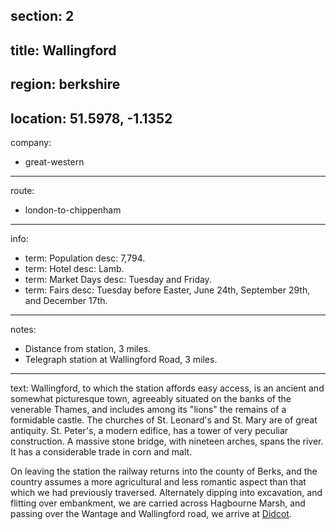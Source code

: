 section: 2
----
title: Wallingford
----
region: berkshire
----
location: 51.5978, -1.1352
----
company:
- great-western
----
route:
- london-to-chippenham
----
info:
- term: Population
  desc: 7,794.
- term: Hotel
  desc: Lamb.
- term: Market Days
  desc: Tuesday and Friday.
- term: Fairs
  desc: Tuesday before Easter, June 24th, September 29th, and December 17th.
----
notes:
- Distance from station, 3 miles.
- Telegraph station at Wallingford Road, 3 miles.
----
text: Wallingford, to which the station affords easy access, is an ancient and somewhat picturesque town, agreeably situated on the banks of the venerable Thames, and includes among its "lions" the remains of a formidable castle. The churches of St. Leonard's and St. Mary are of great antiquity. St. Peter's, a modern edifice, has a tower of very peculiar construction. A massive stone bridge, with nineteen arches, spans the river. It has a considerable trade in corn and malt.

On leaving the station the railway returns into the county of Berks, and the country assumes a more agricultural and less romantic aspect than that which we had previously traversed. Alternately dipping into excavation, and flitting over embankment, we are carried across Hagbourne Marsh, and passing over the Wantage and Wallingford road, we arrive at [Didcot](/stations/didcot).
